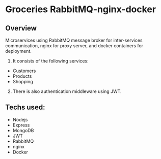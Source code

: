 # Groceries RabbitMQ-nginx-docker

## Overview

Microservices using RabbitMQ message broker for inter-services communication, nginx for proxy server, and docker containers for deployment.

1. It consists of the following services:

- Customers
- Products
- Shopping

2. There is also authentication middleware using JWT.

## Techs used:

- Nodejs
- Express
- MongoDB
- JWT
- RabbitMQ
- nginx
- Docker
